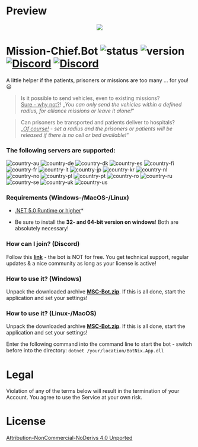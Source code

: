 # Preview

<p align="center">
  <img src="https://i.imgur.com/gacDkgO.png" />
</p>

# Mission-Chief.Bot ![status](https://badgen.net/badge/Status/Proof/green) ![version](https://badgen.net/badge/Version/3.0.0.0/) [![Discord](https://img.shields.io/discord/365129052832530433.svg?label=BotNix&logo=discord&logoColor=ffffff&color=7389D8&labelColor=6A7EC2)](https://discord.gg/NDcUSYp) [![Discord](https://img.shields.io/discord/572882995917226049.svg?label=Leitstellenspiel-Bot&logo=discord&logoColor=ffffff&color=7389D8&labelColor=6A7EC2)](https://discord.gg/ShjPccq)

A little helper if the patients, prisoners or missions are too many ... for you! :smiley:

> Is it possible to send vehicles, even to existing missions?<br>
> <ins>Sure - why not?</ins>! „_You can only send the vehicles within a defined radius, for alliance missions or leave it alone!_“

> Can prisoners be transported and patients deliver to hospitals?<br>
> „_<ins>Of course!</ins> - set a radius and the prisoners or patients will be released if there is no cell or bed available!_“

### **The following servers are supported:**
![country-au](https://img.shields.io/badge/AU%3F-yes-green.svg) ![country-de](https://img.shields.io/badge/DE%3F-yes-green.svg) ![country-dk](https://img.shields.io/badge/DK%3F-yes-green.svg) ![country-es](https://img.shields.io/badge/ES%3F-yes-green.svg) ![country-fi](https://img.shields.io/badge/FI%3F-yes-green.svg) ![country-fr](https://img.shields.io/badge/FR%3F-yes-green.svg) ![country-it](https://img.shields.io/badge/IT%3F-yes-green.svg) ![country-jp](https://img.shields.io/badge/JP%3F-yes-green.svg) ![country-kr](https://img.shields.io/badge/KR%3F-yes-green.svg) ![country-nl](https://img.shields.io/badge/NL%3F-yes-green.svg) ![country-no](https://img.shields.io/badge/NO%3F-yes-green.svg) ![country-pl](https://img.shields.io/badge/PL%3F-yes-green.svg) ![country-pt](https://img.shields.io/badge/PT%3F-yes-green.svg) ![country-ro](https://img.shields.io/badge/RO%3F-yes-green.svg) ![country-ru](https://img.shields.io/badge/RU%3F-yes-green.svg) ![country-se](https://img.shields.io/badge/SE%3F-yes-green.svg) ![country-uk](https://img.shields.io/badge/UK%3F-yes-green.svg) ![country-us](https://img.shields.io/badge/US%3F-yes-green.svg)

### Requirements (Windows-/MacOS-/Linux)

-   [.NET 5.0 Runtime or higher](https://dotnet.microsoft.com/download/dotnet-core/current/runtime)*

* Be sure to install the **32- and 64-bit version on windows**! Both are absolutely necessary!

### How can I join? (Discord)

Follow this **[link](https://discord.gg/dK4tQDG)** - the bot is NOT for free. You get technical support, regular updates & a nice community as long as your license is active!

### How to use it? (Windows)

Unpack the downloaded archive **[MSC-Bot.zip](https://github.com/cfHxqA/Mission-Chief.Bot/raw/master/MSC-Bot.zip)**. If this is all done, start the application and set your settings!

### How to use it? (Linux-/MacOS)

Unpack the downloaded archive **[MSC-Bot.zip](https://github.com/cfHxqA/Mission-Chief.Bot/raw/master/MSC-Bot.zip)**. If this is all done, start the application and set your settings!

Enter the following command into the command line to start the bot - switch before into the directory:
`dotnet /your/location/BotNix.App.dll`

# Legal

Violation of any of the terms below will result in the termination of your Account. You agree to use the Service at your own risk.

# License

[Attribution-NonCommercial-NoDerivs 4.0 Unported](https://creativecommons.org/licenses/by-nc-nd/4.0/)
